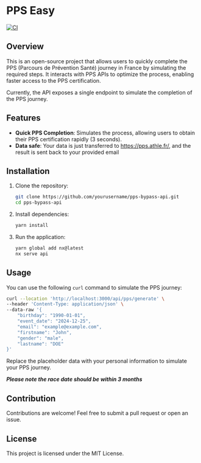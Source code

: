 
# PPS Easy

[![CI](https://github.com/abarghoud/pps-easy/actions/workflows/ci.yml/badge.svg)](https://github.com/abarghoud/pps-easy/actions/workflows/ci.yml)

## Overview

This is an open-source project that allows users to quickly complete the PPS (Parcours de Prévention Santé) journey in France by simulating the required steps. It interacts with PPS APIs to optimize the process, enabling faster access to the PPS certification.

Currently, the API exposes a single endpoint to simulate the completion of the PPS journey.

## Features

- **Quick PPS Completion**: Simulates the process, allowing users to obtain their PPS certification rapidly (3 seconds).
- **Data safe**: Your data is just transferred to https://pps.athle.fr/, and the result is sent back to your provided email

## Installation

1. Clone the repository:

   ```bash
   git clone https://github.com/yourusername/pps-bypass-api.git
   cd pps-bypass-api
   ```

2. Install dependencies:

   ```bash
   yarn install
   ```

3. Run the application:

   ```bash
   yarn global add nx@latest
   nx serve api
   ```

## Usage

You can use the following `curl` command to simulate the PPS journey:

```bash
curl --location 'http://localhost:3000/api/pps/generate' \
--header 'Content-Type: application/json' \
--data-raw '{
    "birthday": "1990-01-01",
    "event_date": "2024-12-25",
    "email": "example@example.com",
    "firstname": "John",
    "gender": "male",
    "lastname": "DOE"
}'
```

Replace the placeholder data with your personal information to simulate your PPS journey.

**_Please note the race date should be within 3 months_**

## Contribution

Contributions are welcome! Feel free to submit a pull request or open an issue.

## License

This project is licensed under the MIT License.
